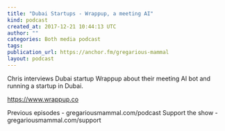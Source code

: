 ```yaml
---
title: "Dubai Startups - Wrappup, a meeting AI"
kind: podcast
created_at: 2017-12-21 10:44:13 UTC
author: ""
categories: Both media podcast
tags: 
publication_url: https://anchor.fm/gregarious-mammal
layout: podcast
---
```

Chris interviews Dubai startup Wrappup about their meeting AI bot and running a startup in Dubai.

https://www.wrappup.co

Previous episodes - gregariousmammal.com/podcast
Support the show - gregariousmammal.com/support